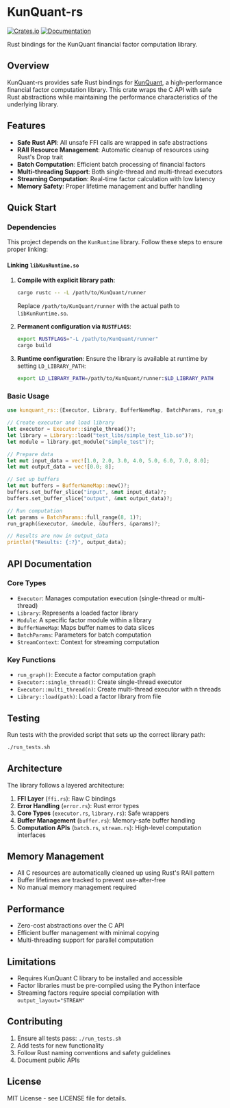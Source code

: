 # KunQuant-rs
[![Crates.io](https://img.shields.io/crates/v/kunquant_rs)](https://crates.io/crates/kunquant_rs)
[![Documentation](https://docs.rs/kunquant_rs/badge.svg)](https://docs.rs/kunquant_rs/)

Rust bindings for the KunQuant financial factor computation library.

## Overview

KunQuant-rs provides safe Rust bindings for [KunQuant](https://github.com/Menooker/KunQuant), a high-performance financial factor computation library. This crate wraps the C API with safe Rust abstractions while maintaining the performance characteristics of the underlying library.

## Features

- **Safe Rust API**: All unsafe FFI calls are wrapped in safe abstractions
- **RAII Resource Management**: Automatic cleanup of resources using Rust's Drop trait
- **Batch Computation**: Efficient batch processing of financial factors
- **Multi-threading Support**: Both single-thread and multi-thread executors
- **Streaming Computation**: Real-time factor calculation with low latency
- **Memory Safety**: Proper lifetime management and buffer handling

## Quick Start

### Dependencies

This project depends on the `KunRuntime` library. Follow these steps to ensure proper linking:

#### Linking `libKunRuntime.so`

1. **Compile with explicit library path**:
   ```bash
   cargo rustc -- -L /path/to/KunQuant/runner
   ```
   Replace `/path/to/KunQuant/runner` with the actual path to `libKunRuntime.so`.

2. **Permanent configuration via `RUSTFLAGS`**:
   ```bash
   export RUSTFLAGS="-L /path/to/KunQuant/runner"
   cargo build
   ```

3. **Runtime configuration**:
   Ensure the library is available at runtime by setting `LD_LIBRARY_PATH`:
   ```bash
   export LD_LIBRARY_PATH=/path/to/KunQuant/runner:$LD_LIBRARY_PATH
   ```

### Basic Usage

```rust
use kunquant_rs::{Executor, Library, BufferNameMap, BatchParams, run_graph};

// Create executor and load library
let executor = Executor::single_thread()?;
let library = Library::load("test_libs/simple_test_lib.so")?;
let module = library.get_module("simple_test")?;

// Prepare data
let mut input_data = vec![1.0, 2.0, 3.0, 4.0, 5.0, 6.0, 7.0, 8.0];
let mut output_data = vec![0.0; 8];

// Set up buffers
let mut buffers = BufferNameMap::new()?;
buffers.set_buffer_slice("input", &mut input_data)?;
buffers.set_buffer_slice("output", &mut output_data)?;

// Run computation
let params = BatchParams::full_range(8, 1)?;
run_graph(&executor, &module, &buffers, &params)?;

// Results are now in output_data
println!("Results: {:?}", output_data);
```

## API Documentation

### Core Types

- `Executor`: Manages computation execution (single-thread or multi-thread)
- `Library`: Represents a loaded factor library
- `Module`: A specific factor module within a library
- `BufferNameMap`: Maps buffer names to data slices
- `BatchParams`: Parameters for batch computation
- `StreamContext`: Context for streaming computation

### Key Functions

- `run_graph()`: Execute a factor computation graph
- `Executor::single_thread()`: Create single-thread executor
- `Executor::multi_thread(n)`: Create multi-thread executor with n threads
- `Library::load(path)`: Load a factor library from file

## Testing

Run tests with the provided script that sets up the correct library path:

```bash
./run_tests.sh
```

## Architecture

The library follows a layered architecture:

1. **FFI Layer** (`ffi.rs`): Raw C bindings
2. **Error Handling** (`error.rs`): Rust error types
3. **Core Types** (`executor.rs`, `library.rs`): Safe wrappers
4. **Buffer Management** (`buffer.rs`): Memory-safe buffer handling
5. **Computation APIs** (`batch.rs`, `stream.rs`): High-level computation interfaces

## Memory Management

- All C resources are automatically cleaned up using Rust's RAII pattern
- Buffer lifetimes are tracked to prevent use-after-free
- No manual memory management required

## Performance

- Zero-cost abstractions over the C API
- Efficient buffer management with minimal copying
- Multi-threading support for parallel computation

## Limitations

- Requires KunQuant C library to be installed and accessible
- Factor libraries must be pre-compiled using the Python interface
- Streaming factors require special compilation with `output_layout="STREAM"`

## Contributing

1. Ensure all tests pass: `./run_tests.sh`
2. Add tests for new functionality
3. Follow Rust naming conventions and safety guidelines
4. Document public APIs

## License

MIT License - see LICENSE file for details.
